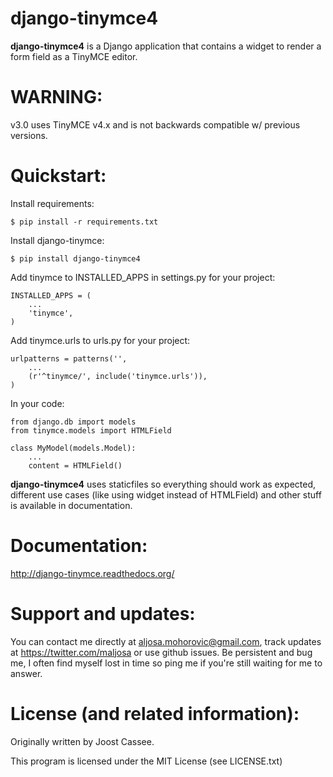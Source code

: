 django-tinymce4
===

**django-tinymce4** is a Django application that contains a widget to render a form field as a TinyMCE editor.

WARNING:
===
v3.0 uses TinyMCE v4.x and is not backwards compatible w/ previous versions.

Quickstart:
===

Install requirements:

    $ pip install -r requirements.txt

Install django-tinymce:

    $ pip install django-tinymce4

Add tinymce to INSTALLED_APPS in settings.py for your project:

    INSTALLED_APPS = (
        ...
        'tinymce',
    )

Add tinymce.urls to urls.py for your project:

    urlpatterns = patterns('',
        ...
        (r'^tinymce/', include('tinymce.urls')),
    )

In your code:

    from django.db import models
    from tinymce.models import HTMLField

    class MyModel(models.Model):
        ...
        content = HTMLField()

**django-tinymce4** uses staticfiles so everything should work as expected, different use cases (like using widget instead of HTMLField) and other stuff is available in documentation.

Documentation:
===
http://django-tinymce.readthedocs.org/

Support and updates:
===
You can contact me directly at aljosa.mohorovic@gmail.com, track updates at https://twitter.com/maljosa or use github issues.
Be persistent and bug me, I often find myself lost in time so ping me if you're still waiting for me to answer.

License (and related information):
===
Originally written by Joost Cassee.

This program is licensed under the MIT License (see LICENSE.txt)
